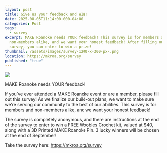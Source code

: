 ```yaml
---
layout: post
title: Give us your feedback and WIN!
date: 2025-08-05T11:14:00.000-04:00
categories: Post
tags:
  - survey
excerpt: MAKE Roanoke needs YOUR feedback! This survey is for members and
  non-members alike, and we want your honest feedback! After filling out the
  survey, you can enter to win a prize!
thumbnail: /assets/images/survey-1200-x-300-px-.png
location: https://mkroa.org/survey
published: "true"
---
```

![](/assets/images/survey.png)

MAKE Roanoke needs YOUR feedback! 

If you’ve ever attended a MAKE Roanoke event or are a member, please fill out this survey! As we finalize our build-out plans, we want to make sure we’re serving our community to the best of our abilities. This survey is for members and non-members alike, and we want your honest feedback!

The survey is completely anonymous, and there are instructions at the end of the survey to enter to win a FREE Woobles Crochet kit, valued at $40, along with a 3D Printed MAKE Roanoke Pin. 3 lucky winners will be chosen at the end of September! 

Take the survey here: <https://mkroa.org/survey>
